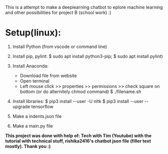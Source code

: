 This is a attempt to make a deeplearning chatbot to eplore machine learning and other possibilities for project B (school work) :)

# Setup(linux):

1. Install Python (from vscode or command line)

2. Install pip, pylint:
    $ sudo apt install python3-pip; 
    $ sudo apt install pylint)

3. Install Anaconda:
    - Download file from website
    - Open terminal 
    - Left mouse click >> properties >> permissions >> check square on bottom (or do alternitely chmod command)
    $ ./filename.sh 

4. Install libraries:
  $ pip3 install --user -U nltk
  $ pip3 install --user --upgrade tensorflow
5. Make a indents.json file
6. Make a main.py file
  
  

  
  



















**This project was done with help of: Tech with Tim (Youtube) with the tutorial with technical stuff, rishika2416's chatbot json file (filler text mostly). 
Thank you :)**
